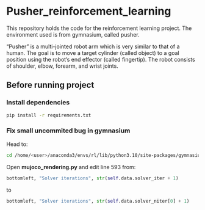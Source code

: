 # Pusher_reinforcement_learning
This repository holds the code for the reinforcement learning project. The environment used is from gymnasium, called pusher. 

“Pusher” is a multi-jointed robot arm which is very similar to that of a human. The goal is to move a target cylinder (called object) to a goal position using the robot’s end effector (called fingertip). The robot consists of shoulder, elbow, forearm, and wrist joints.

## Before running project

### Install dependencies
```bash
pip install -r requirements.txt
```

### Fix small uncommited bug in gymnasium
Head to:
```bash
cd /home/<user>/anaconda3/envs/rl/lib/python3.10/site-packages/gymnasium/envs/mujoco/
```
Open **mujoco_rendering.py** and edit line 593 from:
```python
bottomleft, "Solver iterations", str(self.data.solver_iter + 1)
```
to
```python
bottomleft, "Solver iterations", str(self.data.solver_niter[0] + 1)
```
